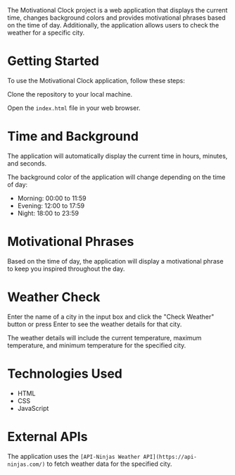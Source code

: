 The Motivational Clock project is a web application that displays the current time, changes background colors and provides motivational phrases based on the time of day. Additionally, the application allows users to check the weather for a specific city.

# Getting Started
To use the Motivational Clock application, follow these steps:

Clone the repository to your local machine.

Open the `index.html` file in your web browser.

# Time and Background
The application will automatically display the current time in hours, minutes, and seconds.

The background color of the application will change depending on the time of day:

- Morning: 00:00 to 11:59
- Evening: 12:00 to 17:59
- Night: 18:00 to 23:59

# Motivational Phrases
Based on the time of day, the application will display a motivational phrase to keep you inspired throughout the day.

# Weather Check
Enter the name of a city in the input box and click the "Check Weather" button or press Enter to see the weather details for that city.

The weather details will include the current temperature, maximum temperature, and minimum temperature for the specified city.

# Technologies Used
- HTML
- CSS
- JavaScript

# External APIs
The application uses the `[API-Ninjas Weather API](https://api-ninjas.com/)`  to fetch weather data for the specified city.